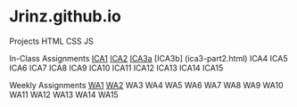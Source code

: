 # Jrinz.github.io


Projects
    HTML
    CSS
    JS

In-Class Assignments
    [ICA1](ica/PDF/ICA1.pdf)
    [ICA2](ica/PDF/ICA2.pdf)
    [ICA3a](ica/ica3a.html)
    [ICA3b] (ica3-part2.html)
    ICA4
    ICA5
    ICA6
    ICA7
    ICA8
    ICA9
    ICA10
    ICA11
    ICA12
    ICA13
    ICA14
    ICA15

Weekly Assignments
    [WA1](https://jrinz.github.io/wa/wa1.html)
    [WA2](https://jrinz.github.io/wa/wa2.html)
    WA3
    WA4
    WA5
    WA6
    WA7
    WA8
    WA9
    WA10
    WA11
    WA12
    WA13
    WA14
    WA15
